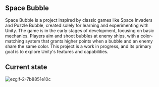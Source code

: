 **Space Bubble**
---
Space Bubble is a project inspired by classic games like Space Invaders and Puzzle Bubble, created solely for learning and experimenting with Unity. 
The game is in the early stages of development, focusing on basic mechanics. 
Players aim and shoot bubbles at enemy ships, with a color-matching system that grants higher points when a bubble and an enemy share the same color. 
This project is a work in progress, and its primary goal is to explore Unity's features and capabilities.

**Current state**
---
![ezgif-2-7b8851e10c](https://github.com/user-attachments/assets/77efec47-b7ea-4178-829d-ef517f1e41ef)
